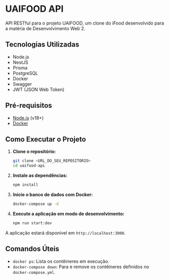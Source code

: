 # UAIFOOD API

API RESTful para o projeto UAIFOOD, um clone do iFood desenvolvido para a matéria de Desenvolvimento Web 2.

## Tecnologias Utilizadas

- Node.js
- NestJS
- Prisma
- PostgreSQL
- Docker
- Swagger
- JWT (JSON Web Token)

## Pré-requisitos

- [Node.js](https://nodejs.org/) (v18+)
- [Docker](https://www.docker.com/products/docker-desktop/)

## Como Executar o Projeto

1.  **Clone o repositório:**
    ```bash
    git clone <URL_DO_SEU_REPOSITORIO>
    cd uaifood-api
    ```

2.  **Instale as dependências:**
    ```bash
    npm install
    ```

3.  **Inicie o banco de dados com Docker:**
    ```bash
    docker-compose up -d
    ```

4.  **Execute a aplicação em modo de desenvolvimento:**
    ```bash
    npm run start:dev
    ```

A aplicação estará disponível em `http://localhost:3000`.

## Comandos Úteis

- `docker ps`: Lista os contêineres em execução.
- `docker-compose down`: Para e remove os contêineres definidos no `docker-compose.yml`.